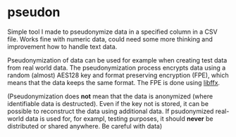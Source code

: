# pseudon
Simple tool I made to pseudonymize data in a specified column in a CSV file. Works fine with numeric data, could need some more thinking and improvement how to handle text data.

Pseudonymization of data can be used for example when creating test data from real world data.
The pseudonymization process encrypts data using a random (almost) AES128 key and format preserving encryption (FPE),
which means that the data keeps the same format. The FPE is done using [libffx](https://github.com/emulbreh/pyffx). 

(Pseudonymization does **not** mean that the data is anonymized (where identifiable data is destructed). Even if the key
not is stored, it can be possible to reconstruct the data using additional data. If psudonymized real-world data is used
for, for exampl, testing purposes, it should **never** be distributed or shared anywhere. Be careful with data)
